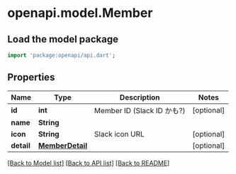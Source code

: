 # openapi.model.Member

## Load the model package
```dart
import 'package:openapi/api.dart';
```

## Properties
Name | Type | Description | Notes
------------ | ------------- | ------------- | -------------
**id** | **int** | Member ID (Slack ID かも?) | [optional] 
**name** | **String** |  | 
**icon** | **String** | Slack icon URL | [optional] 
**detail** | [**MemberDetail**](MemberDetail.md) |  | [optional] 

[[Back to Model list]](../README.md#documentation-for-models) [[Back to API list]](../README.md#documentation-for-api-endpoints) [[Back to README]](../README.md)


